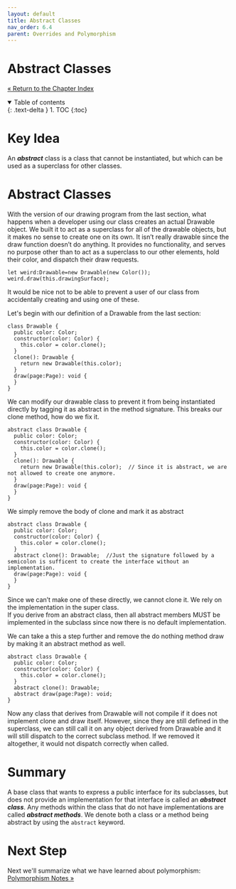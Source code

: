 ```yaml
---
layout: default
title: Abstract Classes
nav_order: 6.4
parent: Overrides and Polymorphism
---
```


# Abstract Classes
[&laquo; Return to the Chapter Index](index.md)

<details open markdown="block">
  <summary>
    Table of contents
  </summary>
  {: .text-delta }
1. TOC
{:toc}
</details>

# Key Idea
An ***abstract*** class is a class that cannot be instantiated, but which can be used as a superclass for other classes.

# Abstract Classes
With the version of our drawing program from the last section, what happens when a developer using our class creates an actual Drawable object.  We built it to act as a superclass for all of the drawable objects, but it makes no sense to create one on its own.  It isn’t really drawable since the draw function doesn’t do anything.  It provides no functionality, and serves no purpose other than to act as a superclass to our other elements, hold their color, and dispatch their draw requests.

```
let weird:Drawable=new Drawable(new Color());
weird.draw(this.drawingSurface);
```

It would be nice not to be able to prevent a user of our class from accidentally creating and using one of these.  

Let's begin with our definition of a Drawable from the last section:
```
class Drawable {
  public color: Color;
  constructor(color: Color) {
    this.color = color.clone();
  }
  clone(): Drawable {
    return new Drawable(this.color);
  }
  draw(page:Page): void {   
  }
}
```

We can modify our drawable class to prevent it from being instantiated directly by tagging it as abstract in the method signature.
This breaks our clone method, how do we fix it.
```
abstract class Drawable {
  public color: Color;
  constructor(color: Color) {
    this.color = color.clone();
  }
  clone(): Drawable {
    return new Drawable(this.color);  // Since it is abstract, we are not allowed to create one anymore.
  }
  draw(page:Page): void {   
  }
}
```
We simply remove the body of clone and mark it as abstract
```
abstract class Drawable {
  public color: Color;
  constructor(color: Color) {
    this.color = color.clone();
  }
  abstract clone(): Drawable;  //Just the signature followed by a semicolon is sufficent to create the interface without an implementation.
  draw(page:Page): void {   
  }
}
```
Since we can’t make one of these directly, we cannot clone it.  We rely on the implementation in the super class.  
If you derive from an abstract class, then all abstract members MUST be implemented in the subclass since now there is no default implementation.

We can take a this a step further and remove the do nothing method draw by making it an abstract method as well.
```
abstract class Drawable {
  public color: Color;
  constructor(color: Color) {
    this.color = color.clone();
  }
  abstract clone(): Drawable;  
  abstract draw(page:Page): void;
}
```
Now any class that derives from Drawable will not compile if it does not implement clone and draw itself.
However, since they are still defined in the superclass, we can still call it on any object derived from Drawable and it will still dispatch to the correct subclass method.  If we removed it altogether, it would not dispatch correctly when called.

# Summary
A base class that wants to express a public interface for its subclasses, but does not provide an implementation for that interface is called an ***abstract class***.  Any methods within the class that do not have implementations are called ***abstract methods***.  We denote both a class or a method being abstract by using the ```abstract``` keyword.

# Next Step

Next we'll summarize what we have learned about polymorphism: [Polymorphism Notes &raquo;](../6-polymorphism/notes.md)